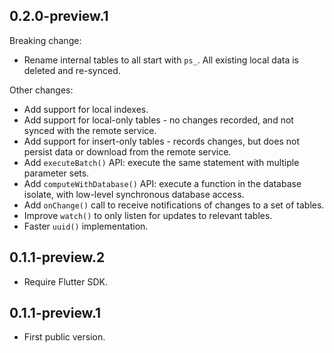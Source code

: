 ## 0.2.0-preview.1

Breaking change:
- Rename internal tables to all start with `ps_`. All existing local data is deleted and re-synced.

Other changes:
- Add support for local indexes.
- Add support for local-only tables - no changes recorded, and not synced with the remote service.
- Add support for insert-only tables - records changes, but does not persist data or download from the remote service.
- Add `executeBatch()` API: execute the same statement with multiple parameter sets.
- Add `computeWithDatabase()` API: execute a function in the database isolate, with low-level synchronous database access.
- Add `onChange()` call to receive notifications of changes to a set of tables.
- Improve `watch()` to only listen for updates to relevant tables.
- Faster `uuid()` implementation.

## 0.1.1-preview.2

- Require Flutter SDK.

## 0.1.1-preview.1

- First public version.
